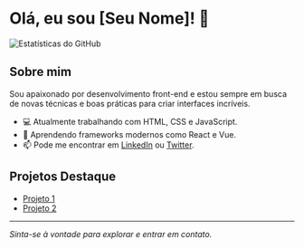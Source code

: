 # Olá, eu sou [Seu Nome]! 👋

![Estatísticas do GitHub](https://github-readme-stats.vercel.app/api?username=seunome&show_icons=true&theme=radical)

## Sobre mim

Sou apaixonado por desenvolvimento front-end e estou sempre em busca de novas técnicas e boas práticas para criar interfaces incríveis.

- 💻 Atualmente trabalhando com HTML, CSS e JavaScript.
- 🌱 Aprendendo frameworks modernos como React e Vue.
- 📫 Pode me encontrar em [LinkedIn](https://www.linkedin.com/) ou [Twitter](https://twitter.com/).

## Projetos Destaque

- [Projeto 1](https://github.com/seunome/projeto1)
- [Projeto 2](https://github.com/seunome/projeto2)

---

*Sinta-se à vontade para explorar e entrar em contato.*
